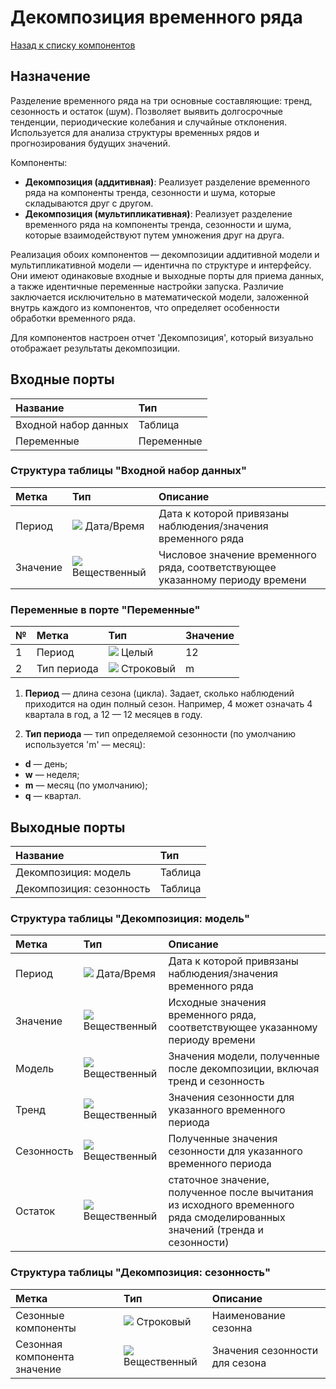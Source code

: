 # Декомпозиция временного ряда

[Назад к списку компонентов](../README.md)

## Назначение

Разделение временного ряда на три основные составляющие: тренд, сезонность и остаток (шум). Позволяет выявить долгосрочные тенденции, периодические колебания и случайные отклонения. Используется для анализа структуры временных рядов и прогнозирования будущих значений. 

Компоненты:

* **Декомпозиция (аддитивная)**: Реализует разделение временного ряда на компоненты тренда, сезонности и шума, которые складываются друг с другом. 
* **Декомпозиция (мультипликативная)**: Реализует разделение временного ряда на компоненты тренда, сезонности и шума, которые взаимодействуют путем умножения друг на друга.

Реализация обоих компонентов — декомпозиции аддитивной модели и мультипликативной модели — идентична по структуре и интерфейсу. Они имеют одинаковые входные и выходные порты для приема данных, а также идентичные переменные настройки запуска. Различие заключается исключительно в математической модели, заложенной внутрь каждого из компонентов, что определяет особенности обработки временного ряда.

Для компонентов настроен отчет 'Декомпозиция', который визуально отображает результаты декомпозиции.

## Входные порты

| Название              | Тип        |
|:----------------------|:-----------|
| Входной набор данных  | Таблица    |
| Переменные            | Переменные |

### Структура таблицы "Входной набор данных"

| Метка                   | Тип                                  | Описание                                                                                                 |
|:------------------------|:-------------------------------------|:---------------------------------------------------------------------------------------------------------|
| Период                  | ![](./img/datetime.svg) Дата/Время     | Дата к которой привязаны наблюдения/значения временного ряда                                           |
| Значение                | ![](./img/realnumber.svg) Вещественный | Числовое значение временного ряда, соответствующее указанному периоду времени                          |

### Переменные в порте "Переменные"

| № | Метка          | Тип                                        | Значение |
|:--|:---------------|:-------------------------------------------|:---------|
| 1 | Период         | ![](./img/integer.svg) Целый               | 12       |
| 2 | Тип периода    | ![](./img/string.svg) Строковый            | m        |

1. **Период** — длина сезона (цикла). Задает, сколько наблюдений приходится на один полный сезон. Например, 4 может означать 4 квартала в год, а 12 — 12 месяцев в году.

2. **Тип периода** — тип определяемой сезонности (по умолчанию используется 'm' — месяц):

* **d** — день;
* **w** — неделя;
* **m** — месяц (по умолчанию);
* **q** — квартал.

## Выходные порты

| Название                  | Тип        |
|:--------------------------|:-----------|
| Декомпозиция: модель      | Таблица    |
| Декомпозиция: сезонность  | Таблица    |

### Структура таблицы "Декомпозиция: модель"

| Метка                   | Тип                                       | Описание                                                                            |
|:------------------------|:------------------------------------------|:------------------------------------------------------------------------------------|
| Период                  | ![](./img/datetime.svg) Дата/Время        | Дата к которой привязаны наблюдения/значения временного ряда                        |
| Значение                | ![](./img/realnumber.svg) Вещественный    | Исходные значения временного ряда, соответствующее указанному периоду времени       |
| Модель                  | ![](./img/realnumber.svg) Вещественный    | Значения модели, полученные после декомпозиции, включая тренд и сезонность          |
| Тренд                   | ![](./img/realnumber.svg) Вещественный    | Значения сезонности для указанного временного периода                               |
| Сезонность              | ![](./img/realnumber.svg) Вещественный    | Полученные значения сезонности для указанного временного периода     |
| Остаток                 | ![](./img/realnumber.svg) Вещественный    | статочное значение, полученное после вычитания из исходного временного ряда смоделированных значений (тренда и сезонности)|

### Структура таблицы "Декомпозиция: сезонность"

| Метка                   | Тип                                    | Описание |
|:------------------------|:---------------------------------------|:---------|
| Сезонные компоненты          | ![](./img/string.svg) Строковый   | Наименование сезонна |
| Сезонная компонента значение | ![](./img/realnumber.svg) Вещественный| Значения сезонности для сезона    |



